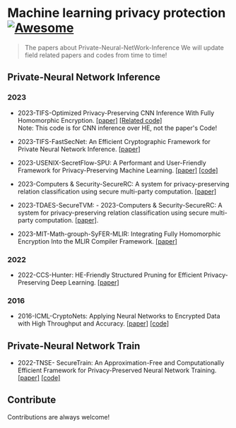 # Machine learning privacy protection  [![Awesome](https://cdn.jsdelivr.net/gh/sindresorhus/awesome@d7305f38d29fed78fa85652e3a63e154dd8e8829/media/badge.svg)](https://github.com/Chenytstu/Private-Neural-NetWork-Inference)
> The papers about Private-Neural-NetWork-Inference
We will update field related papers and codes from time to time!

## Private-Neural Network Inference

### 2023
- 2023-TIFS-Optimized Privacy-Preserving CNN Inference With Fully Homomorphic Encryption.
  [[paper]](https://ieeexplore.ieee.org/abstract/document/10089847)
  [[Related code]](https://github.com/yamanalab/PP-CNN)  
  Note: This code is for CNN inference over HE, not the paper's Code!

- 2023-TIFS-FastSecNet: An Efficient Cryptographic Framework for Private Neural Network Inference.
  [[paper]](https://ieeexplore.ieee.org/abstract/document/10081492/metrics#metrics)

- 2023-USENIX-SecretFlow-SPU: A Performant and User-Friendly Framework for Privacy-Preserving Machine Learning.
  [[paper]](https://www.usenix.org/system/files/atc23-ma.pdf)
  [[code]](https://github.com/secretflow/spu.git)

- 2023-Computers & Security-SecureRC: A system for privacy-preserving relation classification using secure multi-party computation.
  [[paper]](https://dl.acm.org/doi/10.1016/j.cose.2023.103142)

 - 2023-TDAES-SecureTVM: - 2023-Computers & Security-SecureRC: A system for privacy-preserving relation classification using secure multi-party computation.
  [[paper]](https://dl.acm.org/doi/10.1145/3579049).

- 2023-MIT-Math-grouph-SyFER-MLIR: Integrating Fully Homomorphic Encryption Into the MLIR Compiler Framework.
  [[paper]](https://math.mit.edu/research/highschool/primes/materials/2020/Govindarajan-Moses.pdf)

  
### 2022
- 2022-CCS-Hunter: HE-Friendly Structured Pruning for Efficient Privacy-Preserving Deep Learning.
  [[paper]](https://dl.acm.org/doi/abs/10.1145/3488932.3517401)

### 2016
- 2016-ICML-CryptoNets: Applying Neural Networks to Encrypted Data with High Throughput and Accuracy.
  [[paper]](https://www.microsoft.com/en-us/research/wp-content/uploads/2016/04/CryptonetsTechReport.pdf)
  [[code]](https://github.com/microsoft/CryptoNets)
## Private-Neural Network Train
- 2022-TNSE- SecureTrain: An Approximation-Free and Computationally Efficient Framework for Privacy-Preserved Neural Network Training.
  [[paper]](https://ieeexplore.ieee.org/document/9271910#:~:text=SecureTrain%20enables%20joint%20linear%20and%20nonlinear%20computation%20based,to%20achieve%20training%20stability%20and%20prevent%20accuracy%20loss.)
  [[code]](https://github.com/ChiaoThon/SecureTrain)

## Contribute

Contributions are always welcome!

